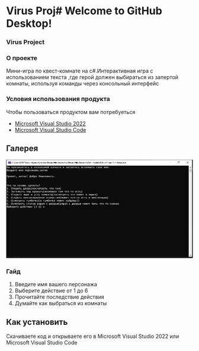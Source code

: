 # Virus Proj# Welcome to GitHub Desktop!
###  Virus Project

### О проекте

Мини-игра по квест-комнате на с#.Интерактивная игра c использованием текста ,где герой должен выбираться из запертой комнаты, используя команды через консольный интерфейс
 
### Условия использования продукта 

Чтобы пользоваться продуктом вам потребуеться 
- [Microsoft Visual Studio 2022](https://visualstudio.microsoft.com/vs/)
- [Microsoft Visual Studio Code](https://code.visualstudio.com/)

## Галерея

 ![L](https://github.com/Virus903/Virus-Projec-Mini-Game/blob/master/S%D1%81reen.JPG)


### Гайд 

1. Введите имя вашего персонажа
2. Выберите действие от 1 до 6
3. Прочитайте последствие действия
4. Думайте как выбраться из комнаты

## Как установить

Скачиваете код и открываете его в Microsoft Visual Studio 2022 или Microsoft Visual Studio Code
